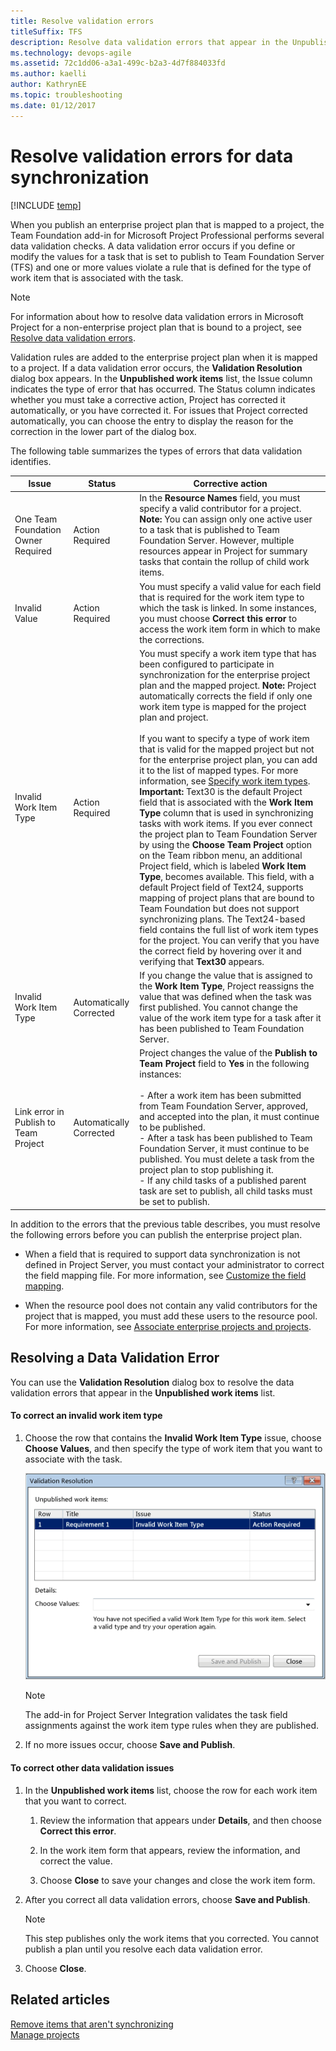 ```yaml
---
title: Resolve validation errors 
titleSuffix: TFS 
description: Resolve data validation errors that appear in the Unpublished work items list with the integration of Team Foundation Server & Project Server  
ms.technology: devops-agile
ms.assetid: 72c1dd06-a3a1-499c-b2a3-4d7f884033fd
ms.author: kaelli
author: KathrynEE
ms.topic: troubleshooting
ms.date: 01/12/2017
---
```



# Resolve validation errors for data synchronization 

[!INCLUDE [temp](../../includes/tfs-ps-sync-header.md)]

When you publish an enterprise project plan that is mapped to a project, the Team Foundation add-in for Microsoft Project Professional performs several data validation checks. A data validation error occurs if you define or modify the values for a task that is set to publish to Team Foundation Server (TFS) and one or more values violate a rule that is defined for the type of work item that is associated with the task.  
  
> [!NOTE]
>  For information about how to resolve data validation errors in Microsoft Project for a non-enterprise project plan that is bound to a project, see [Resolve data validation errors](https://msdn.microsoft.com/library/ms181670.aspx).  
  
 Validation rules are added to the enterprise project plan when it is mapped to a project. If a data validation error occurs, the **Validation Resolution** dialog box appears. In the **Unpublished work items** list, the Issue column indicates the type of error that has occurred. The Status column indicates whether you must take a corrective action, Project has corrected it automatically, or you have corrected it. For issues that Project corrected automatically, you can choose the entry to display the reason for the correction in the lower part of the dialog box.  
  
 The following table summarizes the types of errors that data validation identifies.  
  
|Issue|Status|Corrective action|  
|-----------|------------|-----------------------|  
|One Team Foundation Owner Required|Action Required|In the **Resource Names** field, you must specify a valid contributor for a project. **Note:**  You can assign only one active user to a task that is published to Team Foundation Server. However, multiple resources appear in Project for summary tasks that contain the rollup of child work items.|  
|Invalid Value|Action Required|You must specify a valid value for each field that is required for the work item type to which the task is linked. In some instances, you must choose **Correct this error** to access the work item form in which to make the corrections.|  
|Invalid Work Item Type|Action Required|You must specify a work item type that has been configured to participate in synchronization for the enterprise project plan and the mapped project. **Note:**  Project automatically corrects the field if only one work item type is mapped for the project plan and project. <br /><br /> If you want to specify a type of work item that is valid for the mapped project but not for the enterprise project plan, you can add it to the list of mapped types. For more information, see [Specify work item types](specify-wits-to-synchronize.md). **Important:**  Text30 is the default Project field that is associated with the **Work Item Type** column that is used in synchronizing tasks with work items. If you ever connect the project plan to Team Foundation Server by using the **Choose Team Project** option on the Team ribbon menu, an additional Project field, which is labeled **Work Item Type**, becomes available. This field, with a default Project field of Text24, supports mapping of project plans that are bound to Team Foundation but does not support synchronizing plans. The Text24-based field contains the full list of work item types for the project. You can verify that you have the correct field by hovering over it and verifying that **Text30** appears.|  
|Invalid Work Item Type|Automatically Corrected|If you change the value that is assigned to the **Work Item Type**, Project reassigns the value that was defined when the task was first published. You cannot change the value of the work item type for a task after it has been published to Team Foundation Server.|  
|Link error in Publish to Team Project|Automatically Corrected|Project changes the value of the **Publish to Team Project** field to **Yes** in the following instances:<br /><br /> -   After a work item has been submitted from Team Foundation Server, approved, and accepted into the plan, it must continue to be published.<br />-   After a task has been published to Team Foundation Server, it must continue to be published. You must delete a task from the project plan to stop publishing it.<br />-   If any child tasks of a published parent task are set to publish, all child tasks must be set to publish.|  
  
 In addition to the errors that the previous table describes, you must resolve the following errors before you can publish the enterprise project plan.  
  
-   When a field that is required to support data synchronization is not defined in Project Server, you must contact your administrator to correct the field mapping file. For more information, see [Customize the field mapping](customize-field-mapping-tfs-project-server.md).  
  
-   When the resource pool does not contain any valid contributors for the project that is mapped, you must add these users to the resource pool. For more information, see [Associate enterprise projects and projects](manage-associations-enterprise-projects.md).  
  
##  <a name="ResolveDataValidationError"></a> Resolving a Data Validation Error  
 You can use the **Validation Resolution** dialog box to resolve the data validation errors that appear in the **Unpublished work items** list.  
  
#### To correct an invalid work item type  
  
1.  Choose the row that contains the **Invalid Work Item Type** issue, choose **Choose Values**, and then specify the type of work item that you want to associate with the task.  
  
     ![Choose a valid work item type](media/ps-tfs_proj_validresolut.png "PS-TFS_Proj_ValidResolut")  
  
    > [!NOTE]
    >  The add-in for Project Server Integration validates the task field assignments against the work item type rules when they are published.  
  
2.  If no more issues occur, choose **Save and Publish**.  
  
#### To correct other data validation issues  
  
1.  In the **Unpublished work items** list, choose the row for each work item that you want to correct.  
  
    1.  Review the information that appears under **Details**, and then choose **Correct this error**.  
  
    2.  In the work item form that appears, review the information, and correct the value.  
  
    3.  Choose **Close** to save your changes and close the work item form.  
  
2.  After you correct all data validation errors, choose **Save and Publish**.  
  
    > [!NOTE]
    >  This step publishes only the work items that you corrected. You cannot publish a plan until you resolve each data validation error.  
  
3.  Choose **Close**.  
  
## Related articles  
 [Remove items that aren't synchronizing](remove-items-not-synching.md)   
 [Manage projects](manage-projects.md)